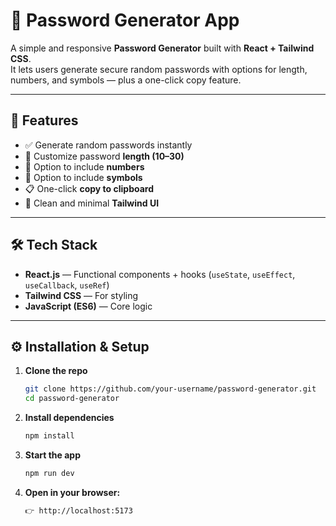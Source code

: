 # 🔐 Password Generator App

A simple and responsive **Password Generator** built with **React + Tailwind CSS**.  
It lets users generate secure random passwords with options for length, numbers, and symbols — plus a one-click copy feature.

---

## 🚀 Features

- ✅ Generate random passwords instantly  
- 🧩 Customize password **length (10–30)**  
- 🔢 Option to include **numbers**  
- 💎 Option to include **symbols**  
- 📋 One-click **copy to clipboard**  
- 🎨 Clean and minimal **Tailwind UI**

---

## 🛠️ Tech Stack

- **React.js** — Functional components + hooks (`useState`, `useEffect`, `useCallback`, `useRef`)  
- **Tailwind CSS** — For styling  
- **JavaScript (ES6)** — Core logic  

---

## ⚙️ Installation & Setup

1. **Clone the repo**
   ```bash
   git clone https://github.com/your-username/password-generator.git
   cd password-generator

2. **Install dependencies**
   ```bash 
   npm install


3. **Start the app**
   ```bash
   npm run dev

4. **Open in your browser:**
    ```bash
    👉 http://localhost:5173
